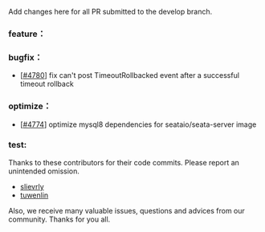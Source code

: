 Add changes here for all PR submitted to the develop branch.


<!-- Please add the `changes` to the following location(feature/bugfix/optimize/test) based on the type of PR -->

### feature：
 

### bugfix：
- [[#4780](https://github.com/seata/seata/pull/4780)] fix can't post TimeoutRollbacked event after a successful timeout rollback


### optimize：
- [[#4774](https://github.com/seata/seata/pull/4774)] optimize mysql8 dependencies for seataio/seata-server image 

### test:


Thanks to these contributors for their code commits. Please report an unintended omission.

<!-- Please make sure your Github ID is in the list below -->
- [slievrly](https://github.com/slievrly)
- [tuwenlin](https://github.com/tuwenlin)


Also, we receive many valuable issues, questions and advices from our community. Thanks for you all.
